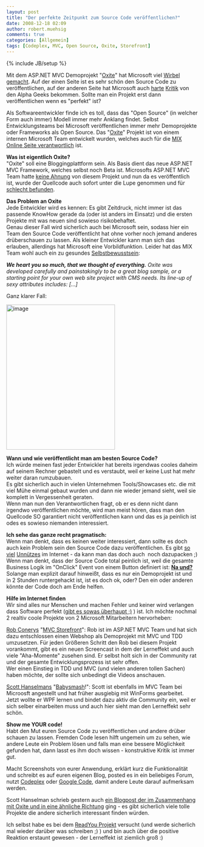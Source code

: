```yaml
---
layout: post
title: "Der perfekte Zeitpunkt zum Source Code veröffentlichen?"
date: 2008-12-18 02:09
author: robert.muehsig
comments: true
categories: [Allgemein]
tags: [Codeplex, MVC, Open Source, Oxite, Storefront]
---
```

{% include JB/setup %}
<p>Mit dem ASP.NET MVC Demoprojekt &quot;<a href="http://www.codeplex.com/oxite">Oxite</a>&quot; hat Microsoft viel <a href="http://www.heise.de/newsticker/Mehr-Open-Source-von-Microsoft-Oxite-ein-CMS-und-Blogging-System--/meldung/120183">Wirbel gemacht</a>. Auf der einen Seite ist es sehr sch&#246;n den Source Code zu ver&#246;ffentlichen, auf der anderen Seite hat Microsoft auch <a href="http://codebetter.com/blogs/karlseguin/archive/2008/12/15/oxite-oh-dear-lord-why.aspx">harte</a> <a href="http://www.lazycoder.com/weblog/2008/12/15/new-aspnet-mvc-sample-oxite-needs-some-tlc/">Kritik</a> von den Alpha Geeks bekommen. Sollte man ein Projekt erst dann ver&#246;ffentlichen wenn es &quot;perfekt&quot; ist? </p> 
<!--more-->
  <p>Als Softwareentwickler finde ich es toll, dass das &quot;Open Source&quot; (in welcher Form auch immer) Modell immer mehr Anklang findet. Selbst Entwicklungsteams bei Microsoft ver&#246;ffentlichen immer mehr Demoprojekte oder Frameworks als Open Source. Das &quot;<a href="http://www.codeplex.com/oxite">Oxite</a>&quot; Projekt ist von einem internen Microsoft Team entwickelt wurden, welches auch f&#252;r die <a href="http://visitmix.com/Lab/oxite">MIX Online Seite verantwortlich</a> ist.</p>  <p><strong>Was ist eigentlich Oxite?      <br /></strong>&quot;Oxite&quot; soll eine Bloggingplattform sein. Als Basis dient das neue ASP.NET MVC Framework, welches selbst noch Beta ist. Microsofts ASP.NET MVC Team hatte <a href="http://blog.wekeroad.com/blog/some-thoughts-on-oxite/">keine Ahnung</a> von diesem Projekt und nun da es ver&#246;ffentlich ist, wurde der Quellcode auch sofort unter die Lupe genommen und f&#252;r <a href="http://codebetter.com/blogs/karlseguin/archive/2008/12/15/oxite-oh-dear-lord-why.aspx">schlecht befunden</a>.</p>  <p><strong>Das Problem an Oxite</strong>     <br />Jede Entwickler wird es kennen: Es gibt Zeitdruck, nicht immer ist das passende KnowHow gerade da (oder ist anders im Einsatz) und die ersten Projekte mit was neuen sind sowieso risikobehaftet.     <br />Genau dieser Fall wird sicherlich auch bei Microsoft sein, sodass hier ein Team den Source Code ver&#246;ffentlicht hat ohne vorher noch jemand anderes dr&#252;berschauen zu lassen. Als kleiner Entwickler kann man sich das erlauben, allerdings hat Microsoft eine Vorbildfunktion. Leider hat das MIX Team wohl auch ein zu gesundes <a href="http://visitmix.com/Lab/oxite">Selbstbewusstsein</a>:</p>  <p><em><strong>We heart you so much, that we thought of everything.</strong> Oxite was developed carefully and painstakingly to be a great blog sample, or a starting point for your own web site project with CMS needs. Its line-up of sexy attributes includes: [...]</em></p>  <p>Ganz klarer Fall:</p>  <p><a href="{{BASE_PATH}}/assets/wp-images/image576.png"><img style="border-top-width: 0px; border-left-width: 0px; border-bottom-width: 0px; border-right-width: 0px" height="381" alt="image" src="{{BASE_PATH}}/assets/wp-images/image-thumb554.png" width="286" border="0" /></a> </p>  <p><strong>Wann und wie ver&#246;ffentlicht man am besten Source Code?      <br /></strong>Ich w&#252;rde meinen fast jeder Entwickler hat bereits irgendwas cooles daheim auf seinem Rechner gebastelt und es verstaubt, weil er keine Lust hat mehr weiter daran rumzubauen.     <br />Es gibt sicherlich auch in vielen Unternehmen Tools/Showcases etc. die mit viel M&#252;he einmal gebaut wurden und dann nie wieder jemand sieht, weil sie komplett in Vergessenheit geraten.     <br />Wenn man nun den Verantwortlichen fragt, ob er es denn nicht dann irgendwo ver&#246;ffentlichen m&#246;chte, wird man meist h&#246;ren, dass man den Quellcode SO garantiert nicht ver&#246;ffentlichen kann und das es ja peinlich ist odes es sowieso niemanden interessiert.</p>  <p><strong>Ich sehe das ganze recht pragmatisch:</strong>     <br />Wenn man denkt, dass es keinen weiter interessiert, dann sollte es doch auch kein Problem sein den Source Code dazu ver&#246;ffentlichen. Es gibt <a href="http://twitter.com/">so</a> <a href="http://icanhascheezburger.com/">viel</a> <a href="http://www.stupidedia.org/stupi/Hauptseite">Unn&#252;tzes</a> im Internet - da kann man das doch auch&#160; noch dazupacken ;)     <br />Wenn man denkt, dass der Source Code total peinlich ist, weil die gesamte Business Logik im &quot;OnClick&quot; Event von einem Button definiert ist: <strong><u>Na und?</u></strong> Solange man explizit darauf hinwei&#223;t, dass es nur ein Demoprojekt ist und in 2 Stunden runtergehackt ist, ist es doch ok, oder? Den ein oder anderen k&#246;nnte der Code doch am Ende helfen.</p>  <p><strong>Hilfe im Internet finden      <br /></strong>Wir sind alles nur Menschen und machen Fehler und keiner wird verlangen dass Software perfekt (<a href="http://blog.alexonasp.net/archive/2008/12/03/gedanken-zum-perfekten-software-design.aspx">gibt es sowas &#252;berhaupt ;)</a> ) ist. Ich m&#246;chte nochmal 2 realtiv coole Projekte von 2 Microsoft Mitarbeitern hervorheben:</p>  <p><a href="http://blog.wekeroad.com/">Rob Conerys</a> &quot;<a href="http://blog.wekeroad.com/mvc-storefront/">MVC Storefront</a>&quot;: Rob ist im ASP.NET MVC Team und hat sich dazu entschlossen einen Webshop als Demoprojekt mit MVC und TDD umzusetzen. F&#252;r jeden Gr&#246;&#223;eren Schritt den Rob bei diesem Projekt vorankommt, gibt es ein neuen Screencast in dem der Lerneffekt und auch viele &quot;Aha-Momente&quot; zusehen sind. Er selbst holt sich in der Community rat und der gesamte Entwicklungsprozess ist sehr offen.     <br />Wer einen Einstieg in TDD und MVC (und vielen anderen tollen Sachen) haben m&#246;chte, der sollte sich unbedingt die Videos anschauen.</p>  <p><a href="http://www.hanselman.com/blog/">Scott Hanselmans</a> &quot;<a href="http://www.hanselman.com/blog/CategoryView.aspx?category=BabySmash">Babysmash</a>!&quot;: Scott ist ebenfalls im MVC Team bei Microosft angestellt und hat fr&#252;her ausgiebig mit WinForms gearbeitet. Jetzt wollte er WPF lernen und bindet dazu aktiv die Community ein, weil er sich selber einarbeiten muss und auch hier sieht man den Lerneffekt sehr sch&#246;n.</p>  <p><strong>Show me YOUR code!      <br /></strong>Habt den Mut euren Source Code zu ver&#246;ffentlichen und andere dr&#252;ber schauen zu lassen. Fremden Code lesen hilft ungemein um zu sehen, wie andere Leute ein Problem l&#246;sen und falls man eine bessere M&#246;glichkeit gefunden hat, dann lasst es ihm doch wissen - konstruktive Kritik ist immer gut.</p>  <p>Macht Screenshots von eurer Anwendung, erkl&#228;rt kurz die Funktionalit&#228;t und schreibt es auf euren eigenen Blog, posted es in ein beliebiges Forum, nutzt <a href="http://codeplex.com">Codeplex</a> oder <a href="http://code.google.com/hosting/">Google Code</a>, damit andere Leute darauf aufmerksam werden.</p>  <p>Scott Hanselman schrieb gestern auch <a href="http://www.hanselman.com/blog/ASPNETMVCSamplesOxiteAndCommunity.aspx">ein Blogpost der im Zusammenhang mit Oxite und in eine &#228;hnliche Richtung</a> ging - es gibt sicherlich viele tolle Projekte die andere sicherlich interessant finden w&#252;rden.</p>  <p>Ich selbst habe es bei dem <a href="{{BASE_PATH}}/category/howtocode/">ReadYou Projekt</a> versucht (und werde sicherlich mal wieder dar&#252;ber was schreiben ;) ) und bin auch &#252;ber die positive Reaktion erstaunt gewesen - der Lerneffekt ist ziemlich gro&#223; :)</p>
